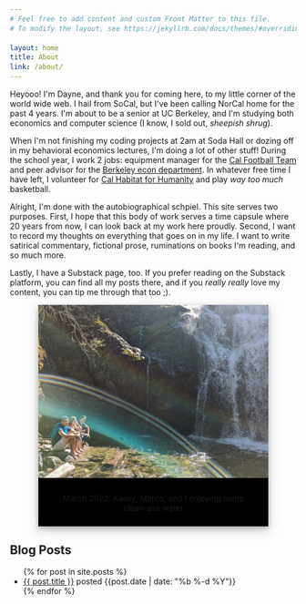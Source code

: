 ```yaml
---
# Feel free to add content and custom Front Matter to this file.
# To modify the layout, see https://jekyllrb.com/docs/themes/#overriding-theme-defaults

layout: home
title: About
link: /about/
---
```


<style>
body {margin:25px;}

div.polaroid {
  width: 80%;
  background-color: black;
  box-shadow: 0 4px 8px 0 rgba(0, 0, 0, 0.2), 0 6px 20px 0 rgba(0, 0, 0, 0.19);
  margin-bottom: 25px;
}

div.container {
  text-align: center;
  padding: 10px 20px;
}
</style>

Heyooo! I'm Dayne, and thank you for coming here, to my little corner of the world wide web. I hail from SoCal, but I've been calling NorCal home for the past 4 years. I'm about to be a senior at UC Berkeley, and I'm studying both economics and computer science (I know, I sold out, *sheepish shrug*).

When I'm not finishing my coding projects at 2am at Soda Hall or dozing off in my behavioral economics lectures, I'm doing a lot of other stuff! During the school year, I work 2 jobs: equipment manager for the [Cal Football Team](https://www.instagram.com/cal_football/) and peer advisor for the [Berkeley econ department](https://www.instagram.com/cal_econadvising/). In whatever free time I have left, I volunteer for [Cal Habitat for Humanity](https://www.calhabitat.org/) and play *way too much* basketball.

Alright, I'm done with the autobiographical schpiel. This site serves two purposes. First, I hope that this body of work serves a time capsule where 20 years from now, I can look back at my work here proudly. Second, I want to record my thoughts on everything that goes on in my life. I want to write satirical commentary, fictional prose, ruminations on books I'm reading, and so much more.

Lastly, I have a Substack page, too. If you prefer reading on the Substack platform, you can find all my posts there, and if you *really really* love my content, you can tip me through that too ;).

<center>
<div class="polaroid">
    <img src="/assets/images/habitatpicture.jpg">
    <div class="container">
    <p>March 2022: Kailey, Marco, and I enjoying some clean-ass water</p>
    </div>
</div>
</center>

## **Blog Posts**
<ul>
  {% for post in site.posts %}
    <li>
      <a href="{{ post.url }}">{{ post.title }}</a> posted {{post.date | date: "%b %-d %Y"}}
    </li>
  {% endfor %}
</ul>